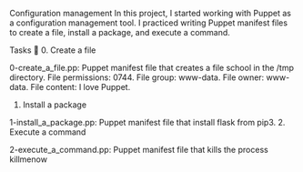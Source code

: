 Configuration management
In this project, I started working with Puppet as a configuration management tool. I practiced writing Puppet manifest files to create a file, install a package, and execute a command.

Tasks 📃
0. Create a file

0-create_a_file.pp: Puppet manifest file that creates a file school in the /tmp directory.
File permissions: 0744.
File group: www-data.
File owner: www-data.
File content: I love Puppet.
1. Install a package

1-install_a_package.pp: Puppet manifest file that install flask from pip3.
2. Execute a command

2-execute_a_command.pp: Puppet manifest file that kills the process killmenow

